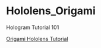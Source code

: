 # Hololens_Origami
Hologram Tutorial 101

<a href="https://developer.microsoft.com/en-us/windows/holographic/holograms_101e">
  Origami Hololens Tutorial
</a>
